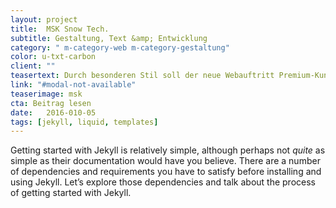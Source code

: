 ```yaml
---
layout: project
title:  MSK Snow Tech.
subtitle: Gestaltung, Text &amp; Entwicklung
category: " m-category-web m-category-gestaltung"
color: u-txt-carbon
client: ""
teasertext: Durch besonderen Stil soll der neue Webauftritt Premium-Kunden weltweit ansprechen und über die einzigartigen Produkte informieren.
link: "#modal-not-available"
teaserimage: msk
cta: Beitrag lesen
date:   2016-010-05
tags: [jekyll, liquid, templates]
---
```

Getting started with Jekyll is relatively simple, although perhaps not *quite* as simple as their documentation would have you believe. There are a number of dependencies and requirements you have to satisfy before installing and using Jekyll. Let’s explore those dependencies and talk about the process of getting started with Jekyll.
